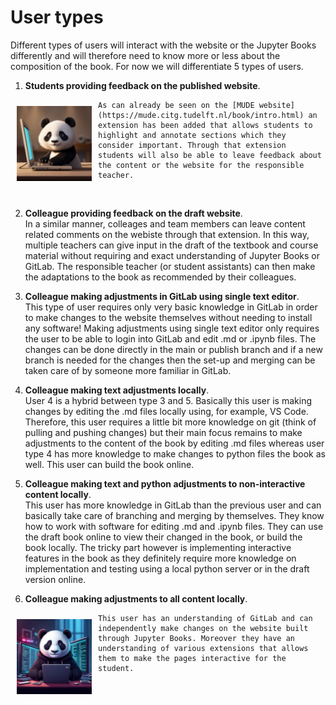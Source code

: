 # User types

Different types of users will interact with the website or the Jupyter Books differently and will therefore need to know more or less about the composition of the book. For now we will differentiate 5 types of users.

1. **Students providing feedback on the published website**.  <br>
<img src="figures/type 1.jpg" alt="Example Image" align="left" width="120" style="margin: 10px;">

    As can already be seen on the [MUDE website](https://mude.citg.tudelft.nl/book/intro.html) an extension has been added that allows students to highlight and annotate sections which they consider important. Through that extension students will also be able to leave feedback about the content or the website for the responsible teacher.

<br style="clear:both;">

2. **Colleague providing feedback on the draft website**. <br>
    In a similar manner, colleages and team members can leave content related comments on the webiste through that extension. In this way, multiple teachers can give input in the draft of the textbook and course material without requiring and exact understanding of Jupyter Books or GitLab. The responsible teacher (or student assistants) can then make the adaptations to the book as recommended by their colleagues.

3. **Colleague making adjustments in GitLab using single text editor**. <br>
    This type of user requires only very basic knowledge in GitLab in order to make changes to the website themselves without needing to install any software! Making adjustments using single text editor only requires the user to be able to login into GitLab and edit .md or .ipynb files. The changes can be done directly in the main or publish branch and if a new branch is needed for the changes then the set-up and merging can be taken care of by someone more familiar in GitLab.

4. **Colleague making text adjustments locally**. <br>
    User 4 is a hybrid between type 3 and 5. Basically this user is making changes by editing the .md files locally using, for example, VS Code. Therefore, this user requires a little bit more knowledge on git (think of pulling and pushing changes) but their main focus remains to make adjustments to the content of the book by editing .md files whereas user type 4 has more knowledge to make changes to python files the book as well. This user can build the book online.

5. **Colleague making text and python adjustments to non-interactive content locally**. <br>
    This user has more knowledge in GitLab than the previous user and can basically take care of branching and merging by themselves. They know how to work with software for editing .md and .ipynb files. They can use the draft book online to view their changed in the book, or build the book locally. The tricky part however is implementing interactive features in the book as they definitely require more knowledge on implementation and testing using a local python server or in the draft version online.

6. **Colleague making adjustments to all content locally**. <br>
<img src="figures/type 5.jpg" alt="Example Image" align="left" width="120" style="margin: 10px;">

    This user has an understanding of GitLab and can independently make changes on the website built through Jupyter Books. Moreover they have an understanding of various extensions that allows them to make the pages interactive for the student.

<br style="clear:both;">